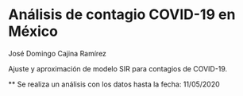 # Análisis de contagio COVID-19 en México

José Domingo Cajina Ramírez

Ajuste y aproximación de modelo SIR para contagios de COVID-19.

** Se realiza un análisis con los datos hasta la fecha: 11/05/2020
